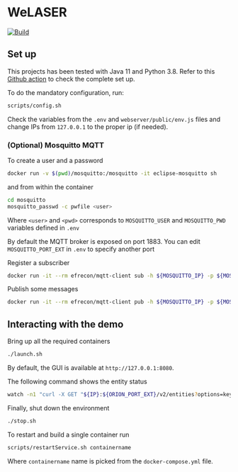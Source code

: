 # WeLASER

[![Build](https://github.com/w4bo/welaser/actions/workflows/build.yml/badge.svg)](https://github.com/w4bo/welaser/actions/workflows/build.yml)

## Set up

This projects has been tested with Java 11 and Python 3.8.
Refer to this [Github action](https://github.com/w4bo/welaser/blob/master/.github/workflows/build.yml) to check the complete set up.

To do the mandatory configuration, run:

```sh
scripts/config.sh
```

Check the variables from the `.env` and `webserver/public/env.js` files and change IPs from `127.0.0.1` to the proper ip (if needed).

### (Optional) Mosquitto MQTT

To create a user and a password

```sh
docker run -v $(pwd)/mosquitto:/mosquitto -it eclipse-mosquitto sh
```

and from within the container

```sh
cd mosquitto
mosquitto_passwd -c pwfile <user>
```

Where `<user>` and `<pwd>` corresponds to `MOSQUITTO_USER` and `MOSQUITTO_PWD` variables defined in `.env`

By default the MQTT broker is exposed on port 1883.
You can edit `MOSQUITTO_PORT_EXT` in `.env` to specify another port

Register a subscriber

```sh
docker run -it --rm efrecon/mqtt-client sub -h ${MOSQUITTO_IP} -p ${MOSQUITTO_PORT_EXT} -t "foo" -u ${MOSQUITTO_USER} -P ${MOSQUITTO_PWD}
```

Publish some messages

```sh
docker run -it --rm efrecon/mqtt-client pub -h ${MOSQUITTO_IP} -p ${MOSQUITTO_PORT_EXT} -t "foo" -m "bar" -u ${MOSQUITTO_USER} -P ${MOSQUITTO_PWD}
```

## Interacting with the demo

Bring up all the required containers

```sh
./launch.sh
```

By default, the GUI is available at `http://127.0.0.1:8080`.

The following command shows the entity status

```sh
watch -n1 "curl -X GET "${IP}:${ORION_PORT_EXT}/v2/entities?options=keyValues&limit=1000" | python -m json.tool"
```

Finally, shut down the environment

```sh
./stop.sh
``` 

To restart and build a single container run

```sh
scripts/restartService.sh containername
```

Where `containername` name is picked from the `docker-compose.yml` file.

